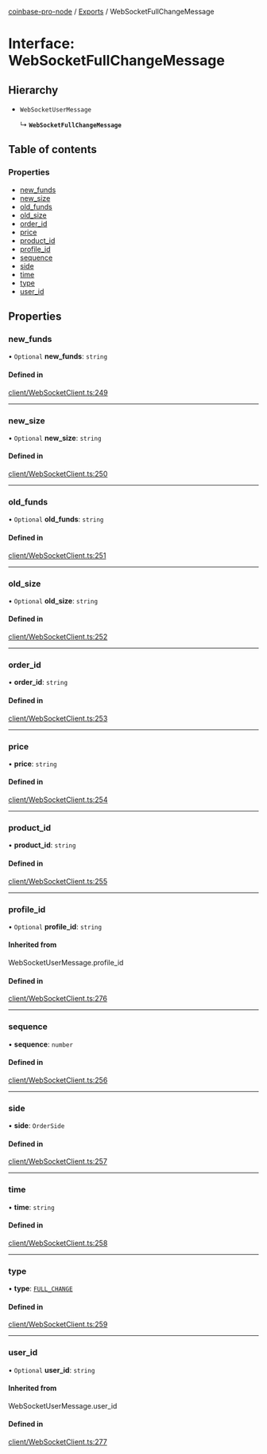 [coinbase-pro-node](../README.md) / [Exports](../modules.md) / WebSocketFullChangeMessage

# Interface: WebSocketFullChangeMessage

## Hierarchy

- `WebSocketUserMessage`

  ↳ **`WebSocketFullChangeMessage`**

## Table of contents

### Properties

- [new_funds](WebSocketFullChangeMessage.md#new_funds)
- [new_size](WebSocketFullChangeMessage.md#new_size)
- [old_funds](WebSocketFullChangeMessage.md#old_funds)
- [old_size](WebSocketFullChangeMessage.md#old_size)
- [order_id](WebSocketFullChangeMessage.md#order_id)
- [price](WebSocketFullChangeMessage.md#price)
- [product_id](WebSocketFullChangeMessage.md#product_id)
- [profile_id](WebSocketFullChangeMessage.md#profile_id)
- [sequence](WebSocketFullChangeMessage.md#sequence)
- [side](WebSocketFullChangeMessage.md#side)
- [time](WebSocketFullChangeMessage.md#time)
- [type](WebSocketFullChangeMessage.md#type)
- [user_id](WebSocketFullChangeMessage.md#user_id)

## Properties

### new_funds

• `Optional` **new_funds**: `string`

#### Defined in

[client/WebSocketClient.ts:249](https://github.com/bennycode/coinbase-pro-node/blob/01e6d53/src/client/WebSocketClient.ts#L249)

---

### new_size

• `Optional` **new_size**: `string`

#### Defined in

[client/WebSocketClient.ts:250](https://github.com/bennycode/coinbase-pro-node/blob/01e6d53/src/client/WebSocketClient.ts#L250)

---

### old_funds

• `Optional` **old_funds**: `string`

#### Defined in

[client/WebSocketClient.ts:251](https://github.com/bennycode/coinbase-pro-node/blob/01e6d53/src/client/WebSocketClient.ts#L251)

---

### old_size

• `Optional` **old_size**: `string`

#### Defined in

[client/WebSocketClient.ts:252](https://github.com/bennycode/coinbase-pro-node/blob/01e6d53/src/client/WebSocketClient.ts#L252)

---

### order_id

• **order_id**: `string`

#### Defined in

[client/WebSocketClient.ts:253](https://github.com/bennycode/coinbase-pro-node/blob/01e6d53/src/client/WebSocketClient.ts#L253)

---

### price

• **price**: `string`

#### Defined in

[client/WebSocketClient.ts:254](https://github.com/bennycode/coinbase-pro-node/blob/01e6d53/src/client/WebSocketClient.ts#L254)

---

### product_id

• **product_id**: `string`

#### Defined in

[client/WebSocketClient.ts:255](https://github.com/bennycode/coinbase-pro-node/blob/01e6d53/src/client/WebSocketClient.ts#L255)

---

### profile_id

• `Optional` **profile_id**: `string`

#### Inherited from

WebSocketUserMessage.profile_id

#### Defined in

[client/WebSocketClient.ts:276](https://github.com/bennycode/coinbase-pro-node/blob/01e6d53/src/client/WebSocketClient.ts#L276)

---

### sequence

• **sequence**: `number`

#### Defined in

[client/WebSocketClient.ts:256](https://github.com/bennycode/coinbase-pro-node/blob/01e6d53/src/client/WebSocketClient.ts#L256)

---

### side

• **side**: `OrderSide`

#### Defined in

[client/WebSocketClient.ts:257](https://github.com/bennycode/coinbase-pro-node/blob/01e6d53/src/client/WebSocketClient.ts#L257)

---

### time

• **time**: `string`

#### Defined in

[client/WebSocketClient.ts:258](https://github.com/bennycode/coinbase-pro-node/blob/01e6d53/src/client/WebSocketClient.ts#L258)

---

### type

• **type**: [`FULL_CHANGE`](../enums/WebSocketResponseType.md#full_change)

#### Defined in

[client/WebSocketClient.ts:259](https://github.com/bennycode/coinbase-pro-node/blob/01e6d53/src/client/WebSocketClient.ts#L259)

---

### user_id

• `Optional` **user_id**: `string`

#### Inherited from

WebSocketUserMessage.user_id

#### Defined in

[client/WebSocketClient.ts:277](https://github.com/bennycode/coinbase-pro-node/blob/01e6d53/src/client/WebSocketClient.ts#L277)
